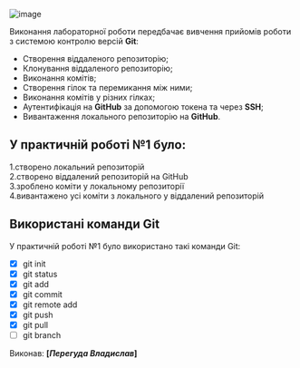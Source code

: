 ![image](https://github.com/user-attachments/assets/879dee7f-8b36-4802-9b0b-9bc443a42342)

Виконання лабораторної роботи передбачає вивчення прийомів роботи з системою контролю версій **Git**:

- Створення віддаленого репозиторію;  
- Клонування віддаленого репозиторію;  
- Виконання комітів;  
- Створення гілок та перемикання між ними;  
- Виконання комітів у різних гілках;  
- Аутентифікація на **GitHub** за допомогою токена та через **SSH**;  
- Вивантаження локального репозиторію на **GitHub**.  

## У практичній роботі №1 було:

1.створено локальний репозиторій  
2.створено віддалений репозиторій на GitHub  
3.зроблено коміти у локальному репозиторії  
4.вивантажено усі коміти з локального у віддалений репозиторій  

## Використані команди Git  

У практичній роботі №1 було використано такі команди Git:

- [x] git init
- [x] git status
- [x] git add
- [x] git commit
- [x] git remote add
- [x] git push
- [x] git pull
- [ ] git branch

Виконав: **[_Перегуда Владислав_]**

